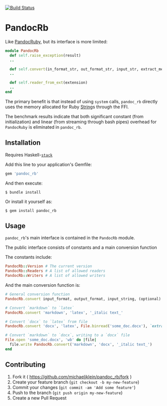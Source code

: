 [![Build Status](https://travis-ci.org/michaeljklein/pandoc-ruby.svg?branch=master)](https://travis-ci.org/michaeljklein/pandoc-ruby)


# PandocRb

Like [PandocRuby](https://github.com/alphabetum/pandoc-ruby), but its interface is more limited:

```ruby
module PandocRb
  def self.raise_exception(result)
  ..

  def self.convert(in_format_str, out_format_str, input_str, extract_media_path='')
  ..

  def self.reader_from_ext(extension)
  ..
end
```

The primary benefit is that instead of using `system` calls,
`pandoc_rb` directly uses the memory allocated for Ruby [String](https://ruby-doc.org/core-2.2.1/String.html)s
through the FFI.

The benchmark results indicate that both significant constant (from initialization) and linear (from streaming through bash pipes)
overhead for `PandocRuby` is eliminated in `pandoc_rb`.

## Installation

Requires Haskell-[`stack`](https://docs.haskellstack.org/en/stable/README/)

Add this line to your application's Gemfile:

```ruby
gem 'pandoc_rb'
```

And then execute:

    $ bundle install

Or install it yourself as:

    $ gem install pandoc_rb

## Usage

`pandoc_rb`'s main interface is contained in the `PandocRb` module.

The public interface consists of constants and a main conversion function

The constants include:
```ruby
PandocRb::Version # The current version
PandocRb::Readers # A list of allowed readers
PandocRb::Writers # A list of allowed writers
```

And the main conversion function is:
```ruby
# General conversion function
PandocRb.convert input_format, output_format, input_string, (optional) extract_media_path

# Convert `markdown` to `latex`
PandocRb.convert 'markdown', 'latex', '_italic text_'

# Convert `docx` to `latex` from file
PandocRb.convert 'docx', 'latex', File.binread('some_doc.docx'), `extract/figures/dir`

# Convert `markdown` to `docx`, writing to a `docx` file
File.open 'some_doc.docx', 'wb' do |file|
  file.write PandocRb.convert('markdown', 'docx', '_italic text_')
end
```

## Contributing

1. Fork it ( https://github.com/michaeljklein/pandoc_rb/fork )
2. Create your feature branch (`git checkout -b my-new-feature`)
3. Commit your changes (`git commit -am 'Add some feature'`)
4. Push to the branch (`git push origin my-new-feature`)
5. Create a new Pull Request


